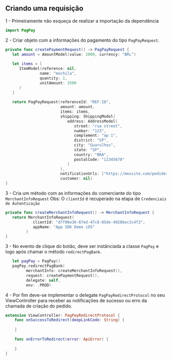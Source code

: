 ## Criando uma requisição

1 - Primeiramente não esqueça de realizar a importação da dependência

```swift
import PagPay
```

2 - Criar objeto com a informações do pagamento do tipo `PagPayRequest`.

```swift
private func createPaymentRequest() -> PagPayRequest {
   let amount = AmountModel(value: 2000, currency: "BRL")
            
   let items = [
      ItemModel(reference: nil,
               name: "mochila",
               quantity: 1,
               unitAmount: 3500
      )
   ]
   
   return PagPayRequest(referenceId: "REF-ID",
                        amount: amount,
                        items: items,
                        shipping: ShippingModel(
                           address: AddressModel(
                              street: "rua street",
                              number: "123",
                              complement: "ap 1",
                              district: "SP",
                              city: "Guarulhos",
                              state: "SP",
                              country: "BRA",
                              postalCode: "12345678"
                           )
                        ),
                        notificationUrls: ["https://meusite.com/pedidos/pagamentos"],
                        customer: nil)
}
```

3 - Cria um método com as informações do comerciante do tipo `MerchantInfoRequest`
Obs: O `clientId` é recuperado na etapa de `Credenciais de Autenticação`

```swift
private func createMerchantInfoRequest() -> MerchantInfoRequest {
   return MerchantInfoRequest(
            clientId: "d7f06e36-87ed-47c8-85de-4928bec3c4f3", 
            appName: "App SDK Demo iOS"
         )
}
```

3 - No evento de clique do botão, deve ser instânciada a classe `PagPay` e logo após chamar o método `redirectPagBank`.

```swift
   let pagPay = PagPay()
   pagPay.redirectPagBank(
         merchantInfo: createMerchantInfoRequest(), 
         request: createPaymentRequest(), 
         delegate: self, 
         env: .PROD)
```

4 - Por fim deve-se implementar o delegate `PagPayRedirectProtocol` no seu ViewController para receber as notificações de sucesso ou erro da chamada de criação do pedido.

```swift
extension ViewController: PagPayRedirectProtocol {
    func onSuccessToRedirect(deepLinkCode: String) {
        
    }
    
    func onErrorToRedirect(error: ApiError) {
        
    }
}
```